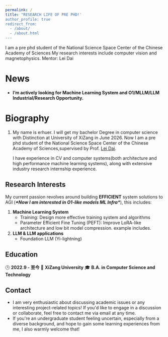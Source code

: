 ```yaml
---
permalink: /
title: "RESEARCH LIFE OF PRE PHD!'
author_profile: true
redirect_from: 
  - /about/
  - /about.html
---
```


I am a pre phd student of the National Science Space Center of the Chinese Academy of Sciences My research interests include computer vision and magnetophysics.
Mentor: Lei Dai

# News

- **I’m actively looking for Machine Learning System and O1/MLLM/LLM Industrial/Research Opportunity.**

Biography
======

1. My name is erhuer. I will get my bachelor Degree in computer science  with Distinction at University of XiZang in June  2026. Now I am a pre phd student of the National Science Space Center of the Chinese Academy of Sciences,supervised by Prof. [Lei Dai](https://www.nssc.ac.cn/sourcedb/zw/rck/202410/t20241022_7406023.html).

   I have experience in CV and computer systems(both architecture and  high performance machine learning systems), along with extensive  industry research internship experience. 

Research Interests
------

My current passion revolves around building **EFFICIENT** system solutions to AGI (***\*Now I am interested in O1-like models ML Infra\****), this includes:

1. **Machine Learning System**
   - Training: Design more effective training system and algorithms
   - Parameter Efficient Fine Tuning (PEFT): Improve LoRA-like architecture and low bit model compression. example includes. 
2. **LLM & LLM applications**
   - Foundation LLM (Yi-lightning)

Education
------

🕒 **2022.9 - 至今**
📍 **XiZang University**
🎓 **B.A. in Computer Science and Technology**

Contact
------

- I am very enthusiastic about discussing academic issues or any  interesting project-related topics!  If you'd like to engage in a  discussion or collaborate, feel free to contact me via email at any  time. 
- If you're an undergraduate student feeling uncertain, especially  from a diverse background, and hope to gain some learning experiences  from me, I also warmly welcome that!
